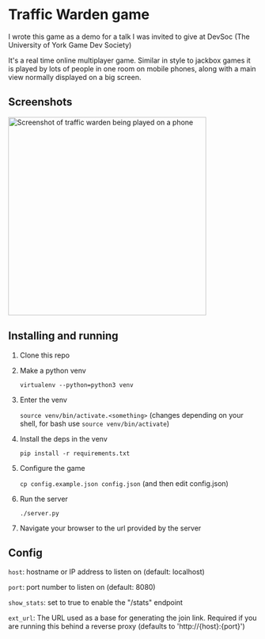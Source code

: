 # Traffic Warden game

I wrote this game as a demo for a talk I was invited to give at DevSoc (The University of York Game Dev Society)

It's a real time online multiplayer game. Similar in style to jackbox games it is played by lots of people in one room on mobile phones, along with a main view normally displayed on a big screen.

## Screenshots

<img src="/lexbailey/demo_webgame/raw/main/static/images/screenshot1.png" alt="Screenshot of traffic warden being played on a phone" width="400px">

## Installing and running

1. Clone this repo
2. Make a python venv

    `virtualenv --python=python3 venv`
    
3. Enter the venv

    `source venv/bin/activate.<something>` (changes depending on your shell, for bash use `source venv/bin/activate`)
    
4. Install the deps in the venv

    `pip install -r requirements.txt`
    
5. Configure the game

    `cp config.example.json config.json` (and then edit config.json)
    
6. Run the server

    `./server.py`
    
7. Navigate your browser to the url provided by the server

## Config

`host`: hostname or IP address to listen on (default: localhost)

`port`: port number to listen on (default: 8080)

`show_stats`: set to true to enable the "/stats" endpoint

`ext_url`: The URL used as a base for generating the join link. Required if you are running this behind a reverse proxy (defaults to 'http://{host}:{port}')
